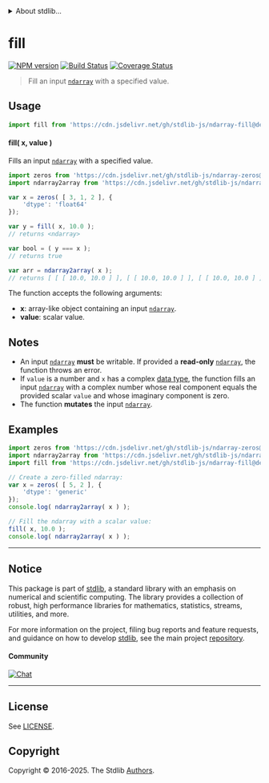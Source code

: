 <!--

@license Apache-2.0

Copyright (c) 2025 The Stdlib Authors.

Licensed under the Apache License, Version 2.0 (the "License");
you may not use this file except in compliance with the License.
You may obtain a copy of the License at

   http://www.apache.org/licenses/LICENSE-2.0

Unless required by applicable law or agreed to in writing, software
distributed under the License is distributed on an "AS IS" BASIS,
WITHOUT WARRANTIES OR CONDITIONS OF ANY KIND, either express or implied.
See the License for the specific language governing permissions and
limitations under the License.

-->


<details>
  <summary>
    About stdlib...
  </summary>
  <p>We believe in a future in which the web is a preferred environment for numerical computation. To help realize this future, we've built stdlib. stdlib is a standard library, with an emphasis on numerical and scientific computation, written in JavaScript (and C) for execution in browsers and in Node.js.</p>
  <p>The library is fully decomposable, being architected in such a way that you can swap out and mix and match APIs and functionality to cater to your exact preferences and use cases.</p>
  <p>When you use stdlib, you can be absolutely certain that you are using the most thorough, rigorous, well-written, studied, documented, tested, measured, and high-quality code out there.</p>
  <p>To join us in bringing numerical computing to the web, get started by checking us out on <a href="https://github.com/stdlib-js/stdlib">GitHub</a>, and please consider <a href="https://opencollective.com/stdlib">financially supporting stdlib</a>. We greatly appreciate your continued support!</p>
</details>

# fill

[![NPM version][npm-image]][npm-url] [![Build Status][test-image]][test-url] [![Coverage Status][coverage-image]][coverage-url] <!-- [![dependencies][dependencies-image]][dependencies-url] -->

> Fill an input [`ndarray`][@stdlib/ndarray/ctor] with a specified value.

<section class="intro">

</section>

<!-- /.intro -->



<section class="usage">

## Usage

```javascript
import fill from 'https://cdn.jsdelivr.net/gh/stdlib-js/ndarray-fill@deno/mod.js';
```

#### fill( x, value )

Fills an input [`ndarray`][@stdlib/ndarray/ctor] with a specified value.

```javascript
import zeros from 'https://cdn.jsdelivr.net/gh/stdlib-js/ndarray-zeros@deno/mod.js';
import ndarray2array from 'https://cdn.jsdelivr.net/gh/stdlib-js/ndarray-to-array@deno/mod.js';

var x = zeros( [ 3, 1, 2 ], {
    'dtype': 'float64'
});

var y = fill( x, 10.0 );
// returns <ndarray>

var bool = ( y === x );
// returns true

var arr = ndarray2array( x );
// returns [ [ [ 10.0, 10.0 ] ], [ [ 10.0, 10.0 ] ], [ [ 10.0, 10.0 ] ] ]
```

The function accepts the following arguments:

-   **x**: array-like object containing an input [`ndarray`][@stdlib/ndarray/ctor].
-   **value**: scalar value.

</section>

<!-- /.usage -->

<section class="notes">

## Notes

-   An input [`ndarray`][@stdlib/ndarray/ctor] **must** be writable. If provided a **read-only** [`ndarray`][@stdlib/ndarray/ctor], the function throws an error.
-   If `value` is a number and `x` has a complex [data type][@stdlib/ndarray/dtypes], the function fills an input [`ndarray`][@stdlib/ndarray/ctor] with a complex number whose real component equals the provided scalar `value` and whose imaginary component is zero.
-   The function **mutates** the input [`ndarray`][@stdlib/ndarray/ctor].

</section>

<!-- /.notes -->

<section class="examples">

## Examples

<!-- eslint no-undef: "error" -->

```javascript
import zeros from 'https://cdn.jsdelivr.net/gh/stdlib-js/ndarray-zeros@deno/mod.js';
import ndarray2array from 'https://cdn.jsdelivr.net/gh/stdlib-js/ndarray-to-array@deno/mod.js';
import fill from 'https://cdn.jsdelivr.net/gh/stdlib-js/ndarray-fill@deno/mod.js';

// Create a zero-filled ndarray:
var x = zeros( [ 5, 2 ], {
    'dtype': 'generic'
});
console.log( ndarray2array( x ) );

// Fill the ndarray with a scalar value:
fill( x, 10.0 );
console.log( ndarray2array( x ) );
```

</section>

<!-- /.examples -->

<!-- Section for related `stdlib` packages. Do not manually edit this section, as it is automatically populated. -->

<section class="related">

</section>

<!-- /.related -->


<section class="main-repo" >

* * *

## Notice

This package is part of [stdlib][stdlib], a standard library with an emphasis on numerical and scientific computing. The library provides a collection of robust, high performance libraries for mathematics, statistics, streams, utilities, and more.

For more information on the project, filing bug reports and feature requests, and guidance on how to develop [stdlib][stdlib], see the main project [repository][stdlib].

#### Community

[![Chat][chat-image]][chat-url]

---

## License

See [LICENSE][stdlib-license].


## Copyright

Copyright &copy; 2016-2025. The Stdlib [Authors][stdlib-authors].

</section>

<!-- /.stdlib -->

<!-- Section for all links. Make sure to keep an empty line after the `section` element and another before the `/section` close. -->

<section class="links">

[npm-image]: http://img.shields.io/npm/v/@stdlib/ndarray-fill.svg
[npm-url]: https://npmjs.org/package/@stdlib/ndarray-fill

[test-image]: https://github.com/stdlib-js/ndarray-fill/actions/workflows/test.yml/badge.svg?branch=main
[test-url]: https://github.com/stdlib-js/ndarray-fill/actions/workflows/test.yml?query=branch:main

[coverage-image]: https://img.shields.io/codecov/c/github/stdlib-js/ndarray-fill/main.svg
[coverage-url]: https://codecov.io/github/stdlib-js/ndarray-fill?branch=main

<!--

[dependencies-image]: https://img.shields.io/david/stdlib-js/ndarray-fill.svg
[dependencies-url]: https://david-dm.org/stdlib-js/ndarray-fill/main

-->

[chat-image]: https://img.shields.io/gitter/room/stdlib-js/stdlib.svg
[chat-url]: https://app.gitter.im/#/room/#stdlib-js_stdlib:gitter.im

[stdlib]: https://github.com/stdlib-js/stdlib

[stdlib-authors]: https://github.com/stdlib-js/stdlib/graphs/contributors

[umd]: https://github.com/umdjs/umd
[es-module]: https://developer.mozilla.org/en-US/docs/Web/JavaScript/Guide/Modules

[deno-url]: https://github.com/stdlib-js/ndarray-fill/tree/deno
[deno-readme]: https://github.com/stdlib-js/ndarray-fill/blob/deno/README.md
[umd-url]: https://github.com/stdlib-js/ndarray-fill/tree/umd
[umd-readme]: https://github.com/stdlib-js/ndarray-fill/blob/umd/README.md
[esm-url]: https://github.com/stdlib-js/ndarray-fill/tree/esm
[esm-readme]: https://github.com/stdlib-js/ndarray-fill/blob/esm/README.md
[branches-url]: https://github.com/stdlib-js/ndarray-fill/blob/main/branches.md

[stdlib-license]: https://raw.githubusercontent.com/stdlib-js/ndarray-fill/main/LICENSE

[@stdlib/ndarray/ctor]: https://github.com/stdlib-js/ndarray-ctor/tree/deno

[@stdlib/ndarray/dtypes]: https://github.com/stdlib-js/ndarray-dtypes/tree/deno

<!-- <related-links> -->

<!-- </related-links> -->

</section>

<!-- /.links -->
